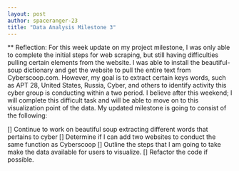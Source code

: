 ```yaml
---
layout: post
author: spaceranger-23
title: "Data Analysis Milestone 3"
---
```


** Reflection:
For this week update on my project milestone, I was only able to complete the initial steps for web scraping, but still having difficulties pulling certain elements from the website. I was able to install the beautiful-soup dictionary and get the website to pull the entire text from Cyberscoop.com. However, my goal is to extract certain keys words, such as APT 28, United States, Russia, Cyber, and others to identify activity this cyber group is conducting within a two period. I believe after this weekend; I will complete this difficult task and will be able to move on to this visualization point of the data. My updated milestone is going to consist of the following: 

[] Continue to work on beautiful soup extracting different words that pertains to cyber
[] Determine if I can add two websites to conduct the same function as Cyberscoop
[] Outline the steps that I am going to take make the data available for users to visualize. 
[] Refactor the code if possible.   

